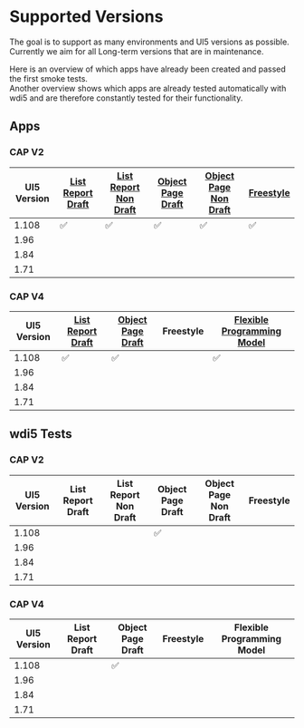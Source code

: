 # Supported Versions

The goal is to support as many environments and UI5 versions as possible.  
Currently we aim for all Long-term versions that are in maintenance.

Here is an overview of which apps have already been created and passed the first smoke tests.  
Another overview shows which apps are already tested automatically with wdi5 and are therefore constantly tested for their functionality.

## Apps

### CAP V2

| UI5 Version  | [List Report Draft](https://github.com/marianfoo/ui5-cc-excelUpload/blob/main/examples/packages/ordersv2fe/webapp/ext/controller/ListReportExt.controller.js)  | [List Report Non Draft](https://github.com/marianfoo/ui5-cc-excelUpload/blob/main/examples/packages/ordersv2fenondraft/webapp/ext/controller/ListReportExt.controller.js)  | [Object Page Draft](https://github.com/marianfoo/ui5-cc-excelUpload/blob/main/examples/packages/ordersv2fe/webapp/ext/controller/ObjectPageExt.controller.js)  | [Object Page Non Draft](https://github.com/marianfoo/ui5-cc-excelUpload/blob/main/examples/packages/ordersv2fenondraft/webapp/ext/controller/ObjectPageExt.controller.js)  | [Freestyle](https://github.com/marianfoo/ui5-cc-excelUpload/blob/main/examples/packages/ordersv2freestyle/webapp/controller/List.controller.js) |
|---|---|---|---|---|---|
| 1.108  | :white_check_mark:   | :white_check_mark:  | :white_check_mark: | :white_check_mark:  | :white_check_mark:  | 
| 1.96  |   |   |   |   |   |
|  1.84 |   |   |   |   |   |
|  1.71 |   |   |   |   |   |

### CAP V4

| UI5 Version  | [List Report Draft](https://github.com/marianfoo/ui5-cc-excelUpload/blob/main/examples/packages/ordersv4fe/webapp/ext/ListReportExtController.js)  | [Object Page Draft](https://github.com/marianfoo/ui5-cc-excelUpload/blob/main/examples/packages/ordersv4fe/webapp/ext/ObjectPageExtController.js)  |  Freestyle | [Flexible Programming Model](https://github.com/marianfoo/ui5-cc-excelUpload/blob/main/examples/packages/ordersv4fpm/webapp/ext/main/Main.controller.js) |
|---|---|---|---|---|
| 1.108  | :white_check_mark:   | :white_check_mark: |  |  :white_check_mark:  |
| 1.96  |   |   |   |   |
|  1.84 |   |   |   |   |
|  1.71 |   |   |   |   |

## wdi5 Tests

### CAP V2

| UI5 Version  | List Report Draft  | List Report Non Draft  | Object Page Draft  | Object Page Non Draft  | Freestyle |
|---|---|---|---|---|---|
| 1.108  |    |   | :white_check_mark: |  |   | 
| 1.96  |   |   |   |   |   |
|  1.84 |   |   |   |   |   |
|  1.71 |   |   |   |   |   |

### CAP V4

| UI5 Version  | List Report Draft  | Object Page Draft  |  Freestyle | Flexible Programming Model |
|---|---|---|---|---|
| 1.108  |    | :white_check_mark: |  |  |
| 1.96  |   |   |   |   |
|  1.84 |   |   |   |   |
|  1.71 |   |   |   |   |